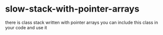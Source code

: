 # slow-stack-with-pointer-arrays
there is class stack written with pointer arrays you can include this class in your code and use it